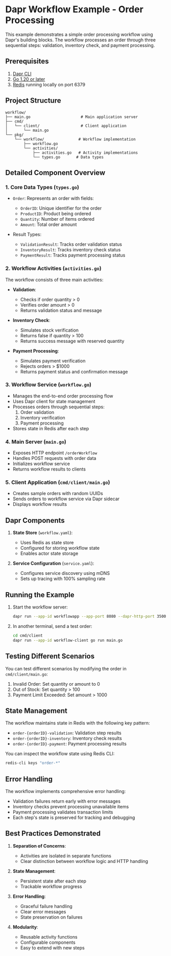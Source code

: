 # Dapr Workflow Example - Order Processing

This example demonstrates a simple order processing workflow using Dapr's building blocks. The workflow processes an order through three sequential steps: validation, inventory check, and payment processing.

## Prerequisites

1. [Dapr CLI](https://docs.dapr.io/getting-started/install-dapr-cli/)
2. [Go 1.20 or later](https://golang.org/dl/)
3. [Redis](https://redis.io/download) running locally on port 6379

## Project Structure

```
workflow/
├── main.go                      # Main application server
├── cmd/
│   └── client/                  # Client application
│       └── main.go
└── pkg/
    └── workflow/               # Workflow implementation
        ├── workflow.go
        └── activities/
            ├── activities.go   # Activity implementations
            └── types.go       # Data types
```

## Detailed Component Overview

### 1. Core Data Types (`types.go`)
- `Order`: Represents an order with fields:
  - `OrderID`: Unique identifier for the order
  - `ProductID`: Product being ordered
  - `Quantity`: Number of items ordered
  - `Amount`: Total order amount

- Result Types:
  - `ValidationResult`: Tracks order validation status
  - `InventoryResult`: Tracks inventory check status
  - `PaymentResult`: Tracks payment processing status

### 2. Workflow Activities (`activities.go`)
The workflow consists of three main activities:

- **Validation**:
  - Checks if order quantity > 0
  - Verifies order amount > 0
  - Returns validation status and message

- **Inventory Check**:
  - Simulates stock verification
  - Returns false if quantity > 100
  - Returns success message with reserved quantity

- **Payment Processing**:
  - Simulates payment verification
  - Rejects orders > $1000
  - Returns payment status and confirmation message

### 3. Workflow Service (`workflow.go`)
- Manages the end-to-end order processing flow
- Uses Dapr client for state management
- Processes orders through sequential steps:
  1. Order validation
  2. Inventory verification
  3. Payment processing
- Stores state in Redis after each step

### 4. Main Server (`main.go`)
- Exposes HTTP endpoint `/orderWorkflow`
- Handles POST requests with order data
- Initializes workflow service
- Returns workflow results to clients

### 5. Client Application (`cmd/client/main.go`)
- Creates sample orders with random UUIDs
- Sends orders to workflow service via Dapr sidecar
- Displays workflow results

## Dapr Components

1. **State Store** (`workflow.yaml`):
   - Uses Redis as state store
   - Configured for storing workflow state
   - Enables actor state storage

2. **Service Configuration** (`service.yaml`):
   - Configures service discovery using mDNS
   - Sets up tracing with 100% sampling rate

## Running the Example

1. Start the workflow server:
   ```bash
   dapr run --app-id workflowapp --app-port 8080 --dapr-http-port 3500 --resources-path ./resources go run main.go
   ```

2. In another terminal, send a test order:
   ```bash
   cd cmd/client
   dapr run --app-id workflow-client go run main.go
   ```

## Testing Different Scenarios

You can test different scenarios by modifying the order in `cmd/client/main.go`:

1. Invalid Order: Set quantity or amount to 0
2. Out of Stock: Set quantity > 100
3. Payment Limit Exceeded: Set amount > 1000

## State Management

The workflow maintains state in Redis with the following key pattern:
- `order-{orderID}-validation`: Validation step results
- `order-{orderID}-inventory`: Inventory check results
- `order-{orderID}-payment`: Payment processing results

You can inspect the workflow state using Redis CLI:
```bash
redis-cli keys "order-*"
```

## Error Handling

The workflow implements comprehensive error handling:
- Validation failures return early with error messages
- Inventory checks prevent processing unavailable items
- Payment processing validates transaction limits
- Each step's state is preserved for tracking and debugging

## Best Practices Demonstrated

1. **Separation of Concerns**:
   - Activities are isolated in separate functions
   - Clear distinction between workflow logic and HTTP handling

2. **State Management**:
   - Persistent state after each step
   - Trackable workflow progress

3. **Error Handling**:
   - Graceful failure handling
   - Clear error messages
   - State preservation on failures

4. **Modularity**:
   - Reusable activity functions
   - Configurable components
   - Easy to extend with new steps
